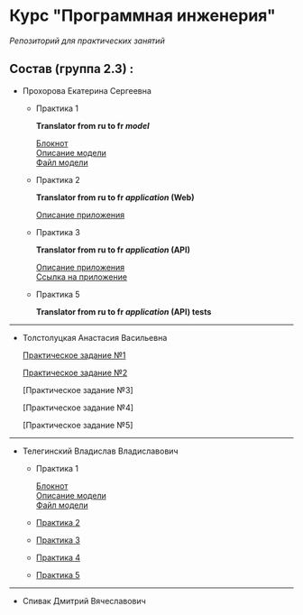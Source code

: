 # Курс "Программная инженерия"

*Репозиторий для практических занятий* 



## Состав (группа 2.3) :

* Прохорова Екатерина Сергеевна

  * Практика 1 
  
    **Translator from ru to fr _model_**
    
    [Блокнот](https://colab.research.google.com/drive/1QX9cPhLB3tBM-bvBZ84ZOP8GEAXUWH00?usp=sharing)  
    [Описание модели](https://huggingface.co/Helsinki-NLP/opus-mt-ru-fr)\
    [Файл модели](https://github.com/KateProxa/Practice/blob/main/Part1/Kate.py)
    
  * Практика 2

    **Translator from ru to fr _application_ (Web)**
    
    [Описание приложения](https://github.com/KateProxa/Practice/tree/main/Part2/Translator/)

  * Практика 3
 
    **Translator from ru to fr _application_ (API)**
 
    [Описание приложения](https://github.com/KateProxa/Practice/blob/main/Part3/Translator/README.md)\
    [Ссылка на приложение](https://github.com/KateProxa/Practice/blob/main/Part3/Translator/)

  * Практика 5

    **Translator from ru to fr _application_ (API) tests**
___

* Толстолуцкая Анастасия Васильевна

  [Практическое задание №1](https://github.com/KateProxa/Practice/commit/c93580cc6c1cd5020fc89d58b806cee3ed16d1e6)

  [Практическое задание №2](https://github.com/KateProxa/Practice/tree/main/Part2/Anastasia)
  
  [Практическое задание №3]
  
  [Практическое задание №4]
  
  [Практическое задание №5]
___

* Телегинский Владислав Владиславович

  * Практика 1
  
    [Блокнот](https://colab.research.google.com/drive/18xsqvgFn3sOICmgYadMmyC7JVG-sFdfq?usp=sharing)\
    [Описание модели](https://huggingface.co/Helsinki-NLP/opus-mt-en-ru)\
    [Файл модели](https://github.com/KateProxa/Practice/blob/main/Part1/Vlad.py)
    
  * [Практика 2](https://github.com/KateProxa/Practice/tree/main/Part2/Vladislav)
    
  * [Практика 3](https://github.com/KateProxa/Practice/tree/main/Part3/Vladislav)

  * [Практика 4](https://github.com/Vladius3/Part4)

  * [Практика 5](https://github.com/KateProxa/Practice/tree/main/Part5/Vladislav)
___

* Спивак Дмитрий Вячеславович
